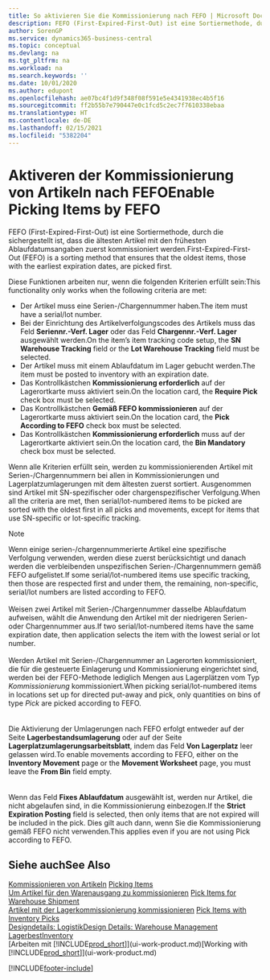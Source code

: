 ```yaml
---
title: So aktivieren Sie die Kommissionierung nach FEFO | Microsoft Docs
description: FEFO (First-Expired-First-Out) ist eine Sortiermethode, durch die sichergestellt ist, dass die ältesten Artikel mit den frühesten Ablaufdatumsangaben zuerst kommissioniert werden.
author: SorenGP
ms.service: dynamics365-business-central
ms.topic: conceptual
ms.devlang: na
ms.tgt_pltfrm: na
ms.workload: na
ms.search.keywords: ''
ms.date: 10/01/2020
ms.author: edupont
ms.openlocfilehash: ae07bc4f1d9f348f08f591e5e4341938ec4b5f16
ms.sourcegitcommit: ff2b55b7e790447e0c1fcd5c2ec7f7610338ebaa
ms.translationtype: HT
ms.contentlocale: de-DE
ms.lasthandoff: 02/15/2021
ms.locfileid: "5382204"
---
```

# <a name="enable-picking-items-by-fefo"></a><span data-ttu-id="dfe61-103">Aktiveren der Kommissionierung von Artikeln nach FEFO</span><span class="sxs-lookup"><span data-stu-id="dfe61-103">Enable Picking Items by FEFO</span></span>
<span data-ttu-id="dfe61-104">FEFO (First-Expired-First-Out) ist eine Sortiermethode, durch die sichergestellt ist, dass die ältesten Artikel mit den frühesten Ablaufdatumsangaben zuerst kommissioniert werden.</span><span class="sxs-lookup"><span data-stu-id="dfe61-104">First-Expired-First-Out (FEFO) is a sorting method that ensures that the oldest items, those with the earliest expiration dates, are picked first.</span></span>  

 <span data-ttu-id="dfe61-105">Diese Funktionen arbeiten nur, wenn die folgenden Kriterien erfüllt sein:</span><span class="sxs-lookup"><span data-stu-id="dfe61-105">This functionality only works when the following criteria are met:</span></span>  

-   <span data-ttu-id="dfe61-106">Der Artikel muss eine Serien-/Chargennummer haben.</span><span class="sxs-lookup"><span data-stu-id="dfe61-106">The item must have a serial/lot number.</span></span>  
-   <span data-ttu-id="dfe61-107">Bei der Einrichtung des Artikelverfolgungscodes des Artikels muss das Feld **Seriennr.-Verf. Lager** oder das Feld **Chargennr.-Verf. Lager** ausgewählt werden.</span><span class="sxs-lookup"><span data-stu-id="dfe61-107">On the item’s item tracking code setup, the **SN Warehouse Tracking** field or the **Lot Warehouse Tracking** field must be selected.</span></span>  
-   <span data-ttu-id="dfe61-108">Der Artikel muss mit einem Ablaufdatum im Lager gebucht werden.</span><span class="sxs-lookup"><span data-stu-id="dfe61-108">The item must be posted to inventory with an expiration date.</span></span>  
-   <span data-ttu-id="dfe61-109">Das Kontrollkästchen **Kommissionierung erforderlich** auf der Lagerortkarte muss aktiviert sein.</span><span class="sxs-lookup"><span data-stu-id="dfe61-109">On the location card, the **Require Pick** check box must be selected.</span></span>  
-   <span data-ttu-id="dfe61-110">Das Kontrollkästchen **Gemäß FEFO kommissionieren** auf der Lagerortkarte muss aktiviert sein.</span><span class="sxs-lookup"><span data-stu-id="dfe61-110">On the location card, the **Pick According to FEFO** check box must be selected.</span></span>  
-   <span data-ttu-id="dfe61-111">Das Kontrollkästchen **Kommissionierung erforderlich** muss auf der Lagerortkarte aktiviert sein.</span><span class="sxs-lookup"><span data-stu-id="dfe61-111">On the location card, the **Bin Mandatory** check box must be selected.</span></span>  

 <span data-ttu-id="dfe61-112">Wenn alle Kriterien erfüllt sein, werden zu kommissionierenden Artikel mit Serien-/Chargennummern bei allen in Kommissionierungen und Lagerplatzumlagerungen mit dem ältesten zuerst sortiert. Ausgenommen sind Artikel mit SN-spezifischer oder chargenspezifischer Verfolgung.</span><span class="sxs-lookup"><span data-stu-id="dfe61-112">When all the criteria are met, then serial/lot-numbered items to be picked are sorted with the oldest first in all picks and movements, except for items that use SN-specific or lot-specific tracking.</span></span>  

> [!NOTE]  
> <span data-ttu-id="dfe61-113">Wenn einige serien-/chargennummerierte Artikel eine spezifische Verfolgung verwenden, werden diese zuerst berücksichtigt und danach werden die verbleibenden unspezifischen Serien-/Chargennummern gemäß FEFO aufgelistet.</span><span class="sxs-lookup"><span data-stu-id="dfe61-113">If some serial/lot-numbered items use specific tracking, then those are respected first and under them, the remaining, non-specific, serial/lot numbers are listed according to FEFO.</span></span>
<br /><br />
<span data-ttu-id="dfe61-114">Weisen zwei Artikel mit Serien-/Chargennummer dasselbe Ablaufdatum aufweisen, wählt die Anwendung den Artikel mit der niedrigeren Serien- oder Chargennummer aus.</span><span class="sxs-lookup"><span data-stu-id="dfe61-114">If two serial/lot-numbered items have the same expiration date, then application selects the item with the lowest serial or lot number.</span></span>
<br /><br />
<span data-ttu-id="dfe61-115">Werden Artikel mit Serien-/Chargennummer an Lagerorten kommissioniert, die für die gesteuerte Einlagerung und Kommissionierung eingerichtet sind, werden bei der FEFO-Methode lediglich Mengen aus Lagerplätzen vom Typ *Kommissionierung* kommissioniert.</span><span class="sxs-lookup"><span data-stu-id="dfe61-115">When picking serial/lot-numbered items in locations set up for directed put-away and pick, only quantities on bins of type *Pick* are picked according to FEFO.</span></span>  
<br /><br />
<span data-ttu-id="dfe61-116">Die Aktivierung der Umlagerungen nach FEFO erfolgt entweder auf der Seite **Lagerbestandsumlagerung** oder auf der Seite **Lagerplatzumlagerungsarbeitsblatt**, indem das Feld **Von Lagerplatz** leer gelassen wird.</span><span class="sxs-lookup"><span data-stu-id="dfe61-116">To enable movements according to FEFO, either on the **Inventory Movement** page or the **Movement Worksheet** page, you must leave the **From Bin** field empty.</span></span>  
<br /><br />
<span data-ttu-id="dfe61-117">Wenn das Feld **Fixes Ablaufdatum** ausgewählt ist, werden nur Artikel, die nicht abgelaufen sind, in die Kommissionierung einbezogen.</span><span class="sxs-lookup"><span data-stu-id="dfe61-117">If the **Strict Expiration Posting** field is selected, then only items that are not expired will be included in the pick.</span></span> <span data-ttu-id="dfe61-118">Dies gilt auch dann, wenn Sie die Kommissionierung gemäß FEFO nicht verwenden.</span><span class="sxs-lookup"><span data-stu-id="dfe61-118">This applies even if you are not using Pick according to FEFO.</span></span>

## <a name="see-also"></a><span data-ttu-id="dfe61-119">Siehe auch</span><span class="sxs-lookup"><span data-stu-id="dfe61-119">See Also</span></span>  
<span data-ttu-id="dfe61-120">[Kommissionieren von Artikeln](warehouse-pick-items.md) </span><span class="sxs-lookup"><span data-stu-id="dfe61-120">[Picking Items](warehouse-pick-items.md) </span></span>  
<span data-ttu-id="dfe61-121">[Um Artikel für den Warenausgang zu kommissionieren](warehouse-how-to-pick-items-for-warehouse-shipment.md) </span><span class="sxs-lookup"><span data-stu-id="dfe61-121">[Pick Items for Warehouse Shipment](warehouse-how-to-pick-items-for-warehouse-shipment.md) </span></span>  
<span data-ttu-id="dfe61-122">[Artikel mit der Lagerkommissionierung kommissionieren](warehouse-how-to-pick-items-with-inventory-picks.md) </span><span class="sxs-lookup"><span data-stu-id="dfe61-122">[Pick Items with Inventory Picks](warehouse-how-to-pick-items-with-inventory-picks.md) </span></span>  
[<span data-ttu-id="dfe61-123">Designdetails: Logistik</span><span class="sxs-lookup"><span data-stu-id="dfe61-123">Design Details: Warehouse Management</span></span>](design-details-warehouse-management.md)  
[<span data-ttu-id="dfe61-124">Lagerbest</span><span class="sxs-lookup"><span data-stu-id="dfe61-124">Inventory</span></span>](inventory-manage-inventory.md)  
<span data-ttu-id="dfe61-125">[Arbeiten mit [!INCLUDE[prod_short](includes/prod_short.md)]](ui-work-product.md)</span><span class="sxs-lookup"><span data-stu-id="dfe61-125">[Working with [!INCLUDE[prod_short](includes/prod_short.md)]](ui-work-product.md)</span></span>


[!INCLUDE[footer-include](includes/footer-banner.md)]